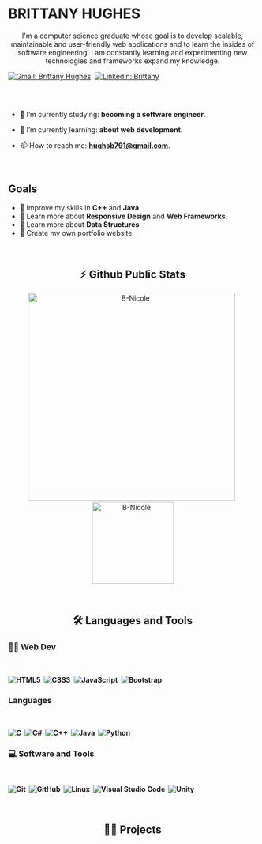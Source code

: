 <!-- Banner-->
<h1>BRITTANY HUGHES</h1>
<p align="center">
I'm a computer science graduate whose goal is to develop scalable, maintainable and user-friendly web applications and to learn the insides of software engineering. I am constantly learning and experimenting new technologies and frameworks expand my knowledge.
</p>

[![Gmail: Brittany Hughes](https://img.shields.io/badge/-gmail-red?style=for-the-badge&logo=Gmail&logoColor=white&link=mailto:hughesb791@gmail.com)](mailto:hughesb791@gmail.com)&nbsp;
[![Linkedin: Brittany](https://img.shields.io/badge/-linkedin-blue?style=for-the-badge&logo=Linkedin&logoColor=white&link=https://www.linkedin.com/in/melvin-aguilar-dev)](https://www.linkedin.com/in/brittanyhughes175) &nbsp;

##

<br>

<!----<a href="https://storyset.com/people">People illustrations by Storyset</a>  
<img align="right" alt="GIF" src="https://storyset.com/illustration/programming/amico" width="360px"/>


<br>--->


- 🔭 I’m currently studying: **becoming a software engineer**.

- 🌱 I’m currently learning: **about web development**.

- 📫 How to reach me: **hughsb791@gmail.com**.

<br>

## Goals

- 📖 Improve my skills in **C++** and  **Java**.
- 📖 Learn more about **Responsive Design** and **Web Frameworks**.
- 📖 Learn more about **Data Structures**.
- 📖 Create my own portfolio website.

<br>

<h2 h2 align="center">⚡ Github Public Stats</h2>
<p align="center">
<img src="https://github-readme-stats.vercel.app/api?username=B-Nicole&show_icons=true&theme=radical&count_private=true" alt="B-Nicole" width="420"/>&nbsp;<img src="https://github-readme-stats.vercel.app/api/top-langs/?username=B-Nicole&layout=compact&theme=radical" alt="B-Nicole" height="165">
</p>

<br>
<h2 align="center">🛠️ Languages and Tools</h2>

<!-- <div align="center"> -->
<h3><b>🏄‍♂️ Web Dev</h3>
<br>

![HTML5](https://img.shields.io/badge/-HTML5-E34F26?style=for-the-badge&logo=html5&logoColor=white)&nbsp;
![CSS3](https://img.shields.io/badge/-CSS3-1572B6?style=for-the-badge&logo=css3)&nbsp;
![JavaScript](https://img.shields.io/badge/-JavaScript-black?style=for-the-badge&logo=javascript)&nbsp; 
![Bootstrap](https://img.shields.io/badge/-Bootstrap-563D7C?style=for-the-badge&logo=bootstrap)&nbsp;

 
 
<h3><b>Languages </b></h3>
<br>

![C](https://img.shields.io/badge/c-%2300599C.svg?style=for-the-badge&logo=c&logoColor=white)&nbsp; 
![C#](https://img.shields.io/badge/-C%23-239120?style=for-the-badge&logo=c-sharp&logoColor=white)&nbsp; 
![C++](https://img.shields.io/badge/c++-%2300599C.svg?style=for-the-badge&logo=c%2B%2B&logoColor=white)&nbsp; 
![Java](https://img.shields.io/badge/java-%23ED8B00.svg?style=for-the-badge&logo=java&logoColor=white)&nbsp; 
![Python](https://img.shields.io/badge/python-3670A0?style=for-the-badge&logo=python&logoColor=ffdd54)&nbsp; 
 

<h3><b>💻 Software and Tools</b></h3>
<br>

![Git](https://img.shields.io/badge/-Git-black?style=for-the-badge&logo=git)&nbsp;
![GitHub](https://img.shields.io/badge/-GitHub-181717?style=for-the-badge&logo=github)&nbsp;
![Linux](https://img.shields.io/badge/-Linux-black?style=for-the-badge&logo=linux)&nbsp;
![Visual Studio Code](https://img.shields.io/badge/-Visual%20Studio%20Code-007ACC?style=for-the-badge&&logo=visual-studio-code&logoColor=white)&nbsp;
![Unity](https://img.shields.io/badge/unity-%23000000.svg?style=for-the-badge&logo=unity&logoColor=white)&nbsp;
 

<!-- </div> -->
 

<br>

<h2 align="center">👨‍💻 Projects</h2>
<br>
<p align="left">

 

</p>


 
<div align="right">
  


</div>

 
